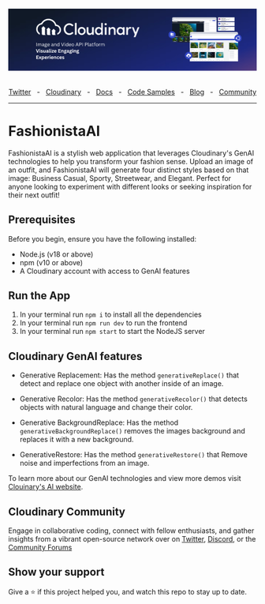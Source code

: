 ![Cloudinary Developers](https://github.com/cloudinary-devs/.github/blob/main/assets/cloudinary-banner.png?raw=true)

<div align="center">
  <br />
  <a href="https://twitter.com/cloudinary" target="_blank">Twitter</a>
    <span>&nbsp;&nbsp;-&nbsp;&nbsp;</span>
  <a href="https://cloudinary.com/" target="_blank">Cloudinary</a>
    <span>&nbsp;&nbsp;-&nbsp;&nbsp;</span>
  <a href="https://cloudinary.com/documentation" target="_blank">Docs</a>
    <span>&nbsp;&nbsp;-&nbsp;&nbsp;</span>
  <a href="https://github.com/cloudinary-devs" target="_blank">Code Samples</a>
    <span>&nbsp;&nbsp;-&nbsp;&nbsp;</span>
  <a href="https://cloudinary.com/blog/" target="_blank">Blog</a>
    <span>&nbsp;&nbsp;-&nbsp;&nbsp;</span>
  <a href="https://community.cloudinary.com/" target="_blank">Community</a>
  <br />
  <hr />
</div>

# FashionistaAI

FashionistaAI is a stylish web application that leverages Cloudinary's GenAI technologies to help you transform your fashion sense. Upload an image of an outfit, and FashionistaAI will generate four distinct styles based on that image: Business Casual, Sporty, Streetwear, and Elegant. Perfect for anyone looking to experiment with different looks or seeking inspiration for their next outfit!

## Prerequisites

Before you begin, ensure you have the following installed:

- Node.js (v18 or above)
- npm (v10 or above)
- A Cloudinary account with access to GenAI features

## Run the App

1. In your terminal run `npm i` to install all the dependencies
2. In your terminal run `npm run dev` to run the frontend
3. In your terminal run `npm start` to start the NodeJS server

## Cloudinary GenAI features

- Generative Replacement: Has the method `generativeReplace()` that detect and replace one object with another inside of an image.

- Generative Recolor: Has the method `generativeRecolor()` that detects objects with natural language and change their color.

- Generative BackgroundReplace: Has the method `generativeBackgroundReplace()` removes the images background and replaces it with a new background.

- GenerativeRestore: Has the method `generativeRestore()` that Remove noise and imperfections from an image.

To learn more about our GenAI technologies and view more demos visit [Clouinary's AI website](https://ai.cloudinary.com/).


## Cloudinary Community

Engage in collaborative coding, connect with fellow enthusiasts, and gather insights from a vibrant open-source network over on [Twitter](https://twitter.com/cloudinary), [Discord](https://discord.gg/cloudinary), or the [Community Forums](https://community.cloudinary.com/)

## Show your support

Give a ⭐️ if this project helped you, and watch this repo to stay up to date.

